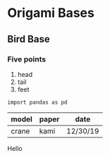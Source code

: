 # Origami Bases
## Bird Base
### Five points
1. head
2. tail
3. feet

`
import pandas as pd
`

|model |paper |date |
|- |- |- |
| crane |kami  |12/30/19 |

<div>Hello</div>